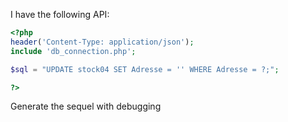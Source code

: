 I have the following API:

```php
<?php
header('Content-Type: application/json');
include 'db_connection.php';

$sql = "UPDATE stock04 SET Adresse = '' WHERE Adresse = ?;";

?>
```

Generate the sequel with debugging
